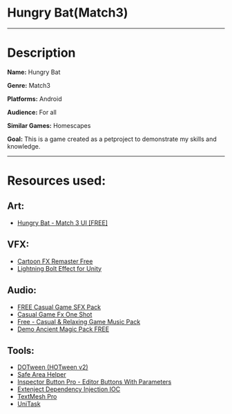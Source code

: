 # Hungry Bat(Match3)

---

# Description

**Name:** Hungry Bat

**Genre:** Match3

**Platforms:** Android

**Audience:** For all

**Similar Games:** Homescapes

**Goal:** This is a game created as a petproject to demonstrate my skills and knowledge.

---

# Resources used:

## Art:

- [Hungry Bat - Match 3 UI [FREE]](https://assetstore.unity.com/packages/2d/gui/hungry-bat-match-3-ui-free-229197)

## VFX:

- [Cartoon FX Remaster Free](https://assetstore.unity.com/packages/vfx/particles/cartoon-fx-remaster-free-109565)
- [Lightning Bolt Effect for Unity](https://assetstore.unity.com/packages/tools/particles-effects/lightning-bolt-effect-for-unity-59471)

## Audio:

- [FREE Casual Game SFX Pack](https://assetstore.unity.com/packages/audio/sound-fx/free-casual-game-sfx-pack-54116)
- [Casual Game Fx One Shot](https://assetstore.unity.com/packages/audio/sound-fx/casual-game-fx-one-shot-264212)
- [Free - Casual & Relaxing Game Music Pack](https://assetstore.unity.com/packages/audio/music/free-casual-relaxing-game-music-pack-262740)
- [Demo Ancient Magic Pack FREE](https://assetstore.unity.com/packages/audio/sound-fx/weapons/demo-ancient-magic-pack-free-175093#description)

## Tools:

- [DOTween (HOTween v2)](https://assetstore.unity.com/packages/tools/animation/dotween-hotween-v2-27676)
- [Safe Area Helper](https://assetstore.unity.com/packages/tools/gui/safe-area-helper-130488)
- [Inspector Button Pro - Editor Buttons With Parameters](https://assetstore.unity.com/packages/tools/utilities/inspector-button-pro-editor-buttons-with-parameters-151474)
- [Extenject Dependency Injection IOC](https://assetstore.unity.com/packages/tools/utilities/extenject-dependency-injection-ioc-157735)
- [TextMesh Pro](https://docs.unity3d.com/Packages/com.unity.textmeshpro@4.0/manual/index.html)
- [UniTask](https://github.com/Cysharp/UniTask)